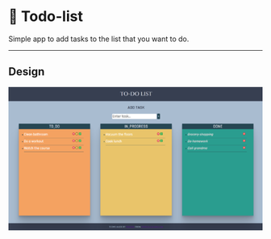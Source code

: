 # 📖 Todo-list

Simple app to add tasks to the list that you want to do.

---

## Design

![design](images/design.png)
